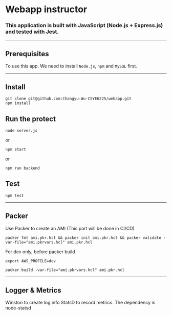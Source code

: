 # Webapp instructor

### This application is built with JavaScript (Node.js + Express.js) and tested with Jest.
***

Prerequisites
---
To use this app. We need to install `Node.js`, `npm` and `MySQL` first.
***

Install
---
```
git clone git@github.com:Changyu-Wu-CSYE6225/webapp.git
npm install
```

Run the protect
---
```
node server.js
```
or
```
npm start
```
or
```
npm run backend
```

Test
---
```
npm test
```

***
Packer
---
Use Packer to create an AMI (This part will be done in CI/CD)
```
packer fmt ami.pkr.hcl && packer init ami.pkr.hcl && packer validate -var-file="ami.pkrvars.hcl" ami.pkr.hcl
```
For dev only, before packer build
```
export AWS_PROFILE=dev
```
```
packer build -var-file="ami.pkrvars.hcl" ami.pkr.hcl
```

***
Logger & Metrics
---
Winston to create log info
StatsD to record metrics. The dependency is node-statsd
